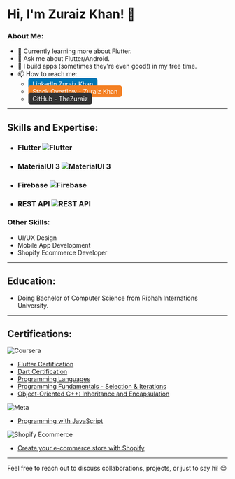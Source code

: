 # Hi, I'm Zuraiz Khan! 👋

### About Me:
- 🌱 Currently learning more about Flutter.
- 💬 Ask me about Flutter/Android.
- 📱 I build apps (sometimes they're even good!) in my free time.
- 📫 How to reach me: 
    - <div><a href="https://www.linkedin.com/in/thezuraiz/" style="background-color: #0077B5; color: white; padding: 5px 10px; border-radius: 5px; text-decoration: none;">LinkedIn Zuraiz Khan</a></div>
    - <div><a href="https://stackoverflow.com/users/22746182/zuraiz-khan" style="background-color: #F48024; color: white; padding: 5px 10px; border-radius: 5px; text-decoration: none;">Stack Overflow - Zuraiz Khan</a></div>
    - <div><a href="https://github.com/thezuraiz/" style="background-color: #333; color: white; padding: 5px 10px; border-radius: 5px; text-decoration: none;">GitHub - TheZuraiz</a></div>


---

## Skills and Expertise:

- ### Flutter ![Flutter](https://s3.ap-south-1.amazonaws.com/stage.radixweb.com/what_is_flutter_716ae56937.jpg)
  
- ### MaterialUI 3 ![MaterialUI 3](https://delta-dev-software.fr/wp-content/uploads/2024/02/1_fEyeESs-HxVR7Zlr-fdlvw.png)
  
- ### Firebase ![Firebase](https://firebase.google.com/images/social.png)
  
- ### REST API ![REST API](https://www.univention.com/wp-content/uploads/2020/04/200416-rest-api.jpg)

### Other Skills:
- UI/UX Design
- Mobile App Development
- Shopify Ecommerce Developer

---

## Education:
- Doing Bachelor of Computer Science from Riphah Internations University.

---

## Certifications:
![Coursera](https://cdn.cookielaw.org/logos/3e5657ed-0ab7-410b-95c6-ac68153c5668/a5631904-c2e8-407c-8481-ac7ee7f58040/830d9fa8-2c14-45a7-8afa-abc4792137f2/coursera-logo-full-rgb.png)
- [Flutter Certification](https://www.coursera.org/account/accomplishments/verify/AWSA3BR2J5M6?utm_source=link&utm_medium=certificate&utm_content=cert_image&utm_campaign=sharing_cta&utm_product=course)
- [Dart Certification](https://www.coursera.org/account/accomplishments/verify/8EPW6URAFHMN?utm_source=link&utm_medium=certificate&utm_content=cert_image&utm_campaign=sharing_cta&utm_product=course)
- [Programming Languages](https://www.coursera.org/account/accomplishments/verify/YQ3N7RLTHMGV?utm_source=link&utm_medium=certificate&utm_content=cert_image&utm_campaign=sharing_cta&utm_product=course)
- [Programming Fundamentals - Selection & Iterations](https://www.coursera.org/account/accomplishments/verify/WQ6AQ9YWRJ5N?utm_source=link&utm_medium=certificate&utm_content=cert_image&utm_campaign=sharing_cta&utm_product=course)
- [Object-Oriented C++: Inheritance and Encapsulation](https://coursera.org/share/1f3cff300380bb3ac927311d930d2095)

![Meta](https://upload.wikimedia.org/wikipedia/commons/thumb/a/ab/Meta-Logo.png/2560px-Meta-Logo.png)

- [Programming with JavaScript](https://coursera.org/share/dd9b324837a12f561491c72c937f102e)

![Shopify Ecommerce](https://1000logos.net/wp-content/uploads/2020/08/Shopify-Logo.png)

- [Create your e-commerce store with Shopify](https://coursera.org/share/4e6301cb7322b6e264968af231661448)

  
---

Feel free to reach out to discuss collaborations, projects, or just to say hi! 😊
